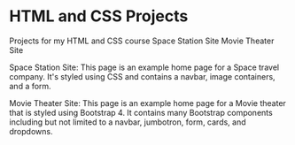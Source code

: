 # HTML and CSS Projects
 Projects for my HTML and CSS course
Space Station Site
Movie Theater Site

Space Station Site:
This page is an example home page for a Space travel company. It's styled using CSS and contains a navbar, image containers, and a form.

Movie Theater Site:
This page is an example home page for a Movie theater that is styled using Bootstrap 4. It contains many Bootstrap components including but not limited to a navbar, jumbotron, form, cards, and dropdowns.